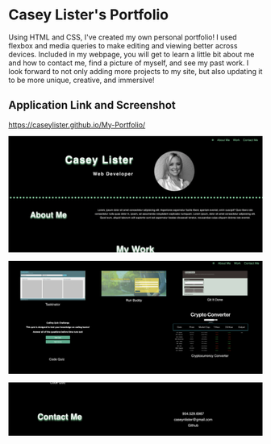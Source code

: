 # Casey Lister's Portfolio
Using HTML and CSS, I've created my own personal portfolio! I used flexbox and media queries to make editing and viewing better across devices. Included in my webpage, you will get to learn a little bit about me and how to contact me, find a picture of myself, and see my past work. I look forward to not only adding more projects to my site, but also updating it to be more unique, creative, and immersive!

## Application Link and Screenshot
https://caseylister.github.io/My-Portfolio/


![Portfolio 1/3](./images/remake1.png)

![Portfolio 2/3](./images/remake2.png)

![Portfolio 3/3](./images/remake3.png)

